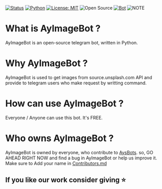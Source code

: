[![Status](https://img.shields.io/badge/Status-Under%20Development-red)](https://img.shields.io/badge/Status-Under%20Development-red)
[![Python](https://img.shields.io/badge/Python-v3.6%2B-green)](https://www.python.org/)
[![License: MIT](https://img.shields.io/badge/License-MIT-yellow.svg)](https://opensource.org/licenses/MIT)
![Open Source](https://github.com/firstcontributions/open-source-badges/blob/master/badges/open-source-v3/open-source.png?raw=true)
[![Bot](https://img.shields.io/badge/Telegram-2CA5E0?style=for-the-badge&logo=telegram&logoColor=white)](https://telegram.me/AyImageBot)
![NOTE](https://img.shields.io/badge/NOTE-BOT%20IS%20TURNED%20OFF-blue)
# What is AyImageBot ?

AyImageBot is an open-source telegram bot, written in Python.

# Why AyImageBot ?

AyImageBot is used to get images from source.unsplash.com API and provide to telegram users who make request by writting command.

# How can use AyImageBot ?

Everyone / Anyone can use this bot. It's FREE.

# Who owns AyImageBot ?

AyImageBot is owned by everyone, who contribute to [AysBots](https://github.com/AysBots). 
so, GO AHEAD RIGHT NOW and find a bug in AyImageBot or help us improve it.
Make sure to Add your name in [Contributors.md](https://github.com/AysBots/AyImageBot/blob/master/Contributors.md)

## If you like our work consider giving ⭐
